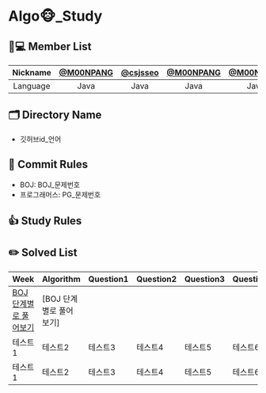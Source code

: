 # Algo🐵_Study

## 🧑💻 Member List
| Nickname | [@M00NPANG](https://github.com/M00NPANG) | [@csjsseo](https://github.com/csjsseo) | [@M00NPANG](https://github.com/M00NPANG) | [@M00NPANG](https://github.com/M00NPANG) | [@M00NPANG](https://github.com/M00NPANG) |[@M00NPANG](https://github.com/M00NPANG) |[@M00NPANG](https://github.com/M00NPANG) |
| :------: | :--------------------------------------------: | :--------------------------------------: | :----------------------------------: | :------------------------------------: | :--------------------------------------: |:----------------------------------: |:----------------------------------: |
| Language |                  Java                     |                 Java                     |                Java                 |                  Java                  |                   Java                   |  Java                     |  Java                     |

## 🗂 Directory Name

- 깃허브id_언어

## 🤝 Commit Rules

- BOJ: BOJ_문제번호
- 프로그래머스: PG_문제번호

## 👍 Study Rules

## ✏️ Solved List
|Week|Algorithm|Question1|Question2|Question3|Question4|
|------|---|---|---|---|---|
|[BOJ 단계별로 풀어보기](https://www.acmicpc.net/step)|[BOJ 단계별로 풀어보기]|||||
|테스트1|테스트2|테스트3|테스트4|테스트5|테스트6|
|테스트1|테스트2|테스트3|테스트4|테스트5|테스트6|
